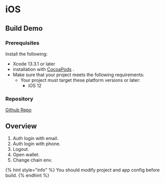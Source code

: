 # iOS

## Build Demo

### Prerequisites <a href="#prerequisites" id="prerequisites"></a>

Install the following:

* Xcode 13.3.1 or later
* installation with [CocoaPods](https://guides.cocoapods.org/using/getting-started.html#getting-started) .
* Make sure that your project meets the following requirements:
  * Your project must target these platform versions or later:
    * iOS 12

### Repository

[Github Repo](https://github.com/Particle-Network/particle-ios)

## Overview

1. Auth login with email.
2. Auth login with phone.
3. Logout.
4. Open wallet.
5. Change chain env.

{% hint style="info" %}
You should modify project and app config before build.
{% endhint %}
